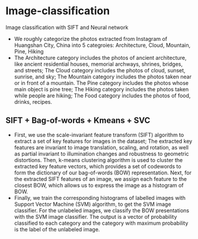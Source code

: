 # Image-classification
Image classification with SIFT and Neural network
- We roughly categorize the photos extracted from Instagram of Huangshan City, China into 5 categroies: Architecture, Cloud, Mountain, Pine, Hiking
- The Architecture category includes the photos of ancient architecture, like ancient residential houses, memorial archways, shrines, bridges, and streets; 
The Cloud category includes the photos of cloud, sunset, sunrise, and sky; 
The Mountain category includes the photos taken near or in front of a mountain. 
The Pine category includes the photos whose main object is pine tree; 
The Hiking category includes the photos taken while people are hiking; 
The Food category includes the photos of food, drinks, recipes. 




## SIFT + Bag-of-words + Kmeans + SVC
- First, we use the scale-invariant feature transform (SIFT) algorithm  to extract a set of key features for images in the dataset; The extracted key features are invariant to image translation, scaling, and rotation, as well as partial invariant to illumination changes and robustness to geometric distortions. Then, k-means clustering algorithm is used to cluster the extracted key feature vectors, which provides a set of codewords to form the dictionary of our bag-of-words (BOW) representation. Next, for the extracted SIFT features of an image, we assign each feature to the closest BOW, which allows us to express the image as a histogram of BOW. 
- Finally, we train the corresponding histograms of labelled images with Support Vector Machine (SVM) algorithm, to get the SVM image classifier. For the unlabeled images, we classify the BOW presentations with the SVM image classifier. The output is a vector of probability classified to each category and the category with maximum probability is the label of the unlabeled image. 
